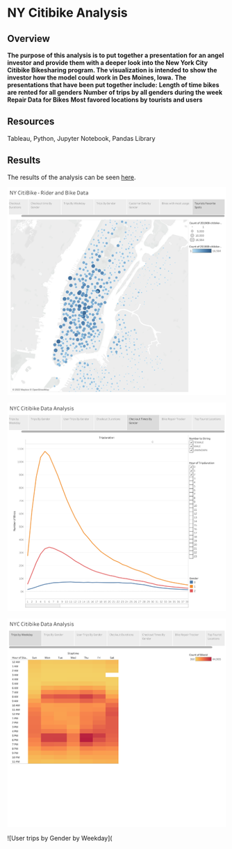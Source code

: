 # NY Citibike Analysis

## Overview

**The purpose of this analysis is to put together a presentation for an angel investor and provide them with a deeper look into the New York City Citibike Bikesharing program. The visualization is intended to show the investor how the model could work in Des Moines, Iowa.**
**The presentations that have been put together include:**
**Length of time bikes are rented for all genders**
**Number of trips by all genders during the week**
**Repair Data for Bikes**
**Most favored locations by tourists and users**

## Resources
Tableau, Python, Jupyter Notebook, Pandas Library

## Results
The results of the analysis can be seen [here](https://public.tableau.com/app/profile/fuad6187/viz/NYCitiBikeRiderandBikeData/FinalStory).

![Top Starting Locations](https://github.com/fouadZiaa/bikeSharing/blob/a1555e84f5b35c4b5fae09017d049c9126e1cf2b/Images/Top%20Origins.png)



![Checkout times by users](https://github.com/fouadZiaa/bikeSharing/blob/b38c96f1dddf2d0db9ed2b5d82412c952562cf21/Images/Chekout%20Time%20By%20Gender.png)

![Trips by Weekday for each hour](https://github.com/fouadZiaa/bikeSharing/blob/8cfcecc37f6a4a1e5d9a5c17c83e65abaf4277a9/Images/Trips%20by%20Weekday%20(4).png)

![User trips by Gender by Weekday](

